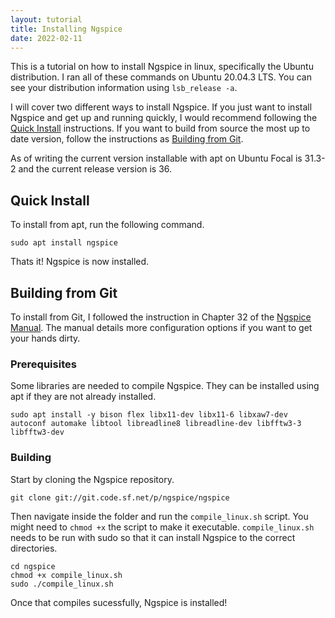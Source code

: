 ```yaml
---
layout: tutorial
title: Installing Ngspice
date: 2022-02-11
---
```


This is a tutorial on how to install Ngspice in linux, specifically the Ubuntu distribution. I ran all of these commands on Ubuntu 20.04.3 LTS. You can see your distribution information using ```lsb_release -a```.

I will cover two different ways to install Ngspice. If you just want to install Ngspice and get up and running quickly, I would recommend following the [Quick Install](#quick-install) instructions. If you want to build from source the most up to date version, follow the instructions as [Building from Git](#building-from-git).

As of writing the current version installable with apt on Ubuntu Focal is 31.3-2 and the current release version is 36.

## Quick Install

To install from apt, run the following command.

```
sudo apt install ngspice
```

Thats it! Ngspice is now installed.

## Building from Git

To install from Git, I followed the instruction in Chapter 32 of the [Ngspice Manual](http://ngspice.sourceforge.net/docs/ngspice-36-manual.pdf#page=673). The manual details more configuration options if you want to get your hands dirty.

### Prerequisites

Some libraries are needed to compile Ngspice. They can be installed using apt if they are not already installed.

```
sudo apt install -y bison flex libx11-dev libx11-6 libxaw7-dev autoconf automake libtool libreadline8 libreadline-dev libfftw3-3 libfftw3-dev
```

### Building

Start by cloning the Ngspice repository.

```
git clone git://git.code.sf.net/p/ngspice/ngspice
```

Then navigate inside the folder and run the ```compile_linux.sh``` script. You might need to ```chmod +x``` the script to make it executable. ```compile_linux.sh``` needs to be run with sudo so that it can install Ngspice to the correct directories.

```
cd ngspice
chmod +x compile_linux.sh
sudo ./compile_linux.sh
```

Once that compiles sucessfully, Ngspice is installed!
